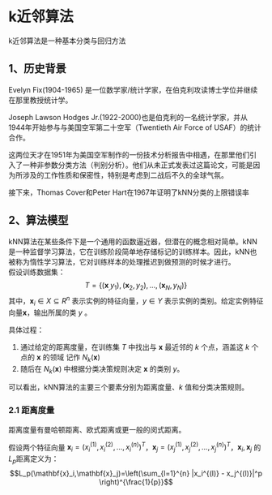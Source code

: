 # k近邻算法

k近邻算法是一种基本分类与回归方法
## 1、历史背景
Evelyn Fix(1904-1965) 是一位数学家/统计学家，在伯克利攻读博士学位并继续在那里教授统计学。

Joseph Lawson Hodges Jr.(1922-2000)也是伯克利的一名统计学家，并从1944年开始参与与美国空军第二十空军（Twentieth Air Force of USAF）的统计合作。

这两位天才在1951年为美国空军制作的一份技术分析报告中相遇，在那里他们引入了一种非参数分类方法（判别分析）。他们从未正式发表过这篇论文，可能是因为所涉及的工作性质和保密性，特别是考虑到二战后不久的全球气氛。

接下来，Thomas Cover和Peter Hart在1967年证明了kNN分类的上限错误率

## 2、算法模型
kNN算法在某些条件下是一个通用的函数逼近器，但潜在的概念相对简单。kNN是一种监督学习算法，它在训练阶段简单地存储标记的训练样本。因此，kNN也被称为惰性学习算法，它对训练样本的处理推迟到做预测的时候才进行。  
假设训练数据集：
$$T=\{(\mathbf x_,y_1),(\mathbf x_2,y_2),...,(\mathbf x_N,y_N)\}$$
其中，${\displaystyle \mathbf x_i\in X\subseteq R^n}$ 表示实例的特征向量，$y\in Y$ 表示实例的类别。给定实例特征向量$\mathbf x$，输出所属的类 $y$ 。

具体过程：
1. 通过给定的距离度量，在训练集 $T$ 中找出与 $\mathbf x$ 最近邻的 $k$ 个点，涵盖这 $k$ 个点的 $\mathbf x$ 的领域 记作 $N_k(\mathbf x)$
2. 随后在 $N_k(\mathbf x)$ 中根据分类决策规则决定 $\mathbf x$ 的类别 $y$。

可以看出，kNN算法的主要三个要素分别为距离度量、$k$ 值和分类决策规则。
### 2.1 距离度量
距离度量有曼哈顿距离、欧式距离或更一般的闵式距离。

假设两个特征向量 $\mathbf{x}_i=(x_i^{(1)},x_i^{(2)},...,x_i^{(n)})^T$，$\mathbf{x}_j=(x_j^{(1)},x_j^{(2)},...,x_j^{(n)})^T$，$\mathbf{x}_i,\mathbf{x}_j$ 的 $L_p$距离定义为：
$$L_p(\mathbf{x}_i,\mathbf{x}_j)=\left(\sum_{l=1}^{n} |x_i^{(l)} - x_j^{(l)}|^p \right)^{\frac{1}{p}}$$